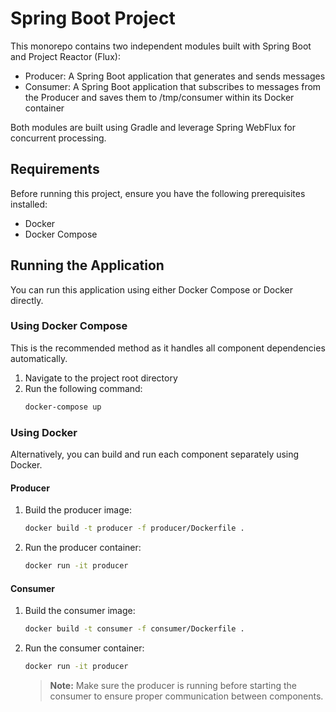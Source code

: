 # Spring Boot Project

This monorepo contains two independent modules built with Spring Boot and Project Reactor (Flux):

- Producer: A Spring Boot application that generates and sends messages
- Consumer: A Spring Boot application that subscribes to messages from the Producer and saves them to /tmp/consumer within its Docker container

Both modules are built using Gradle and leverage Spring WebFlux for concurrent processing.

## Requirements

Before running this project, ensure you have the following prerequisites installed:

- Docker
- Docker Compose

## Running the Application

You can run this application using either Docker Compose or Docker directly.

### Using Docker Compose

This is the recommended method as it handles all component dependencies automatically.

1. Navigate to the project root directory
2. Run the following command:
   ```bash
   docker-compose up
   ```

### Using Docker

Alternatively, you can build and run each component separately using Docker.

#### Producer

1. Build the producer image:
   ```bash
   docker build -t producer -f producer/Dockerfile .
   ```

2. Run the producer container:
   ```bash
   docker run -it producer
   ```

#### Consumer

1. Build the consumer image:
   ```bash
   docker build -t consumer -f consumer/Dockerfile .
   ```

2. Run the consumer container:
   ```bash
   docker run -it producer
   ```

   > **Note:** Make sure the producer is running before starting the consumer to ensure proper communication between components.